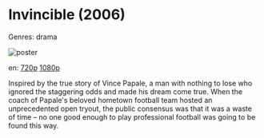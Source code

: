 # Invincible (2006)

Genres: drama

![poster](http://image.tmdb.org/t/p/w500/yB6K696MEnZ79MBHdr2RvgPRpVL.jpg)

en:
  [720p](magnet:?xt=urn:btih:31B8186FFB77975392CA5BEE67E3A9F0D95CBBC2&tr=udp://glotorrents.pw:6969/announce&tr=udp://tracker.opentrackr.org:1337/announce&tr=udp://torrent.gresille.org:80/announce&tr=udp://tracker.openbittorrent.com:80&tr=udp://tracker.coppersurfer.tk:6969&tr=udp://tracker.leechers-paradise.org:6969&tr=udp://p4p.arenabg.ch:1337&tr=udp://tracker.internetwarriors.net:1337)
  [1080p](magnet:?xt=urn:btih:E95917B14CC34FFD7E3E495AF2F54AC75987B70B&tr=udp://glotorrents.pw:6969/announce&tr=udp://tracker.opentrackr.org:1337/announce&tr=udp://torrent.gresille.org:80/announce&tr=udp://tracker.openbittorrent.com:80&tr=udp://tracker.coppersurfer.tk:6969&tr=udp://tracker.leechers-paradise.org:6969&tr=udp://p4p.arenabg.ch:1337&tr=udp://tracker.internetwarriors.net:1337)
  


Inspired by the true story of Vince Papale, a man with nothing to lose who ignored the staggering odds and made his dream come true. When the coach of Papale's beloved hometown football team hosted an unprecedented open tryout, the public consensus was that it was a waste of time – no one good enough to play professional football was going to be found this way.